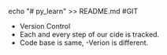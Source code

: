 echo "# py_learn" >> README.md
#GIT

- Version Control
- Each and every step of our cide is tracked.
- Code base is same, -Verion is different.